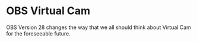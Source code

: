 # OBS Virtual Cam

OBS Version 28 changes the way that we all should think about Virtual Cam for the foreseeable future.